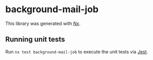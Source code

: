 # background-mail-job

This library was generated with [Nx](https://nx.dev).

## Running unit tests

Run `nx test background-mail-job` to execute the unit tests via [Jest](https://jestjs.io).
